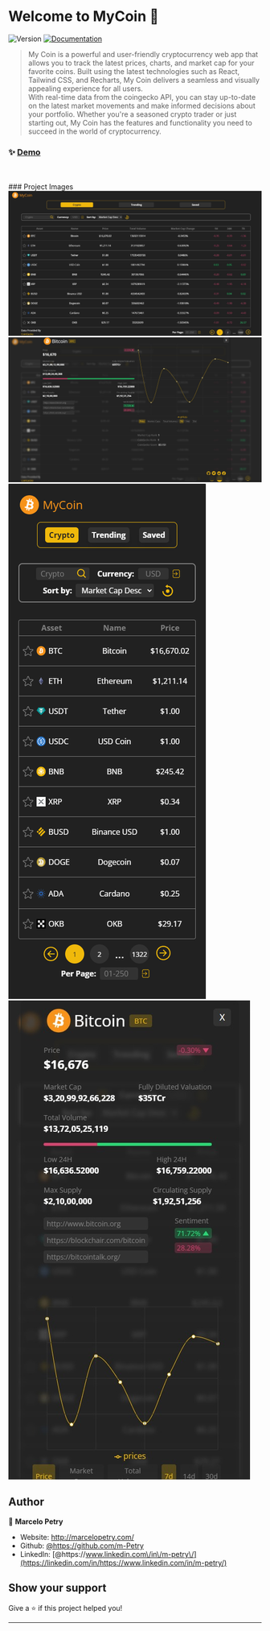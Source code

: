 # Welcome to MyCoin 👋

![Version](https://img.shields.io/badge/version-0.5.0-blue.svg?cacheSeconds=2592000)
[![Documentation](https://img.shields.io/badge/documentation-yes-brightgreen.svg)](https://github.com/m-Petry/MyCoin)

> My Coin is a powerful and user-friendly cryptocurrency web app that allows you to track the latest prices, charts, and market cap for your favorite coins. Built using the latest technologies such as React, Tailwind CSS, and Recharts, My Coin delivers a seamless and visually appealing experience for all users.
> <br>With real-time data from the coingecko API, you can stay up-to-date on the latest market movements and make informed decisions about your portfolio. Whether you're a seasoned crypto trader or just starting out, My Coin has the features and functionality you need to succeed in the world of cryptocurrency.

### ✨ [Demo](https://my-coin.netlify.app/)

<br>
<br>
### Project Images

<img src="./public/ProjectImages/01.png" alt="Website Image">
<img src="./public/ProjectImages/02.png" alt="Website Image">
<img src="./public/ProjectImages/03.png" alt="Website Image">
<img src="./public/ProjectImages/04.png" alt="Website Image">
<br>

## Author

👤 **Marcelo Petry**

- Website: http://marcelopetry.com/
- Github: [@https:\/\/github.com\/m-Petry](https://github.com/https://github.com/m-Petry)
- LinkedIn: [@https:\/\/www.linkedin.com\/in\/m-petry\/](https://linkedin.com/in/https://www.linkedin.com/in/m-petry/)

## Show your support

Give a ⭐️ if this project helped you!

---
